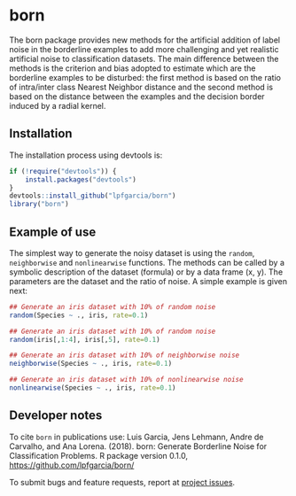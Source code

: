 # born

The born package provides new methods for the artificial addition of label noise in the borderline examples to add more challenging and yet realistic artificial noise to classification datasets. The main difference between the methods is the criterion and bias adopted to estimate which are the borderline examples to be disturbed: the first method is based on the ratio of intra/inter class Nearest Neighbor distance and the second method is based on the distance between the examples and the decision border induced by a radial kernel. 
  
## Installation

The installation process using devtools is:

```r
if (!require("devtools")) {
    install.packages("devtools")
}
devtools::install_github("lpfgarcia/born")
library("born")
```

## Example of use

The simplest way to generate the noisy dataset is using the `random`, `neighborwise` and `nonlinearwise` functions. The methods can be called by a symbolic description of the dataset (formula) or by a data frame (x, y). The parameters are the dataset and the ratio of noise. A simple example is given next:

```r
## Generate an iris dataset with 10% of random noise
random(Species ~ ., iris, rate=0.1)

## Generate an iris dataset with 10% of random noise
random(iris[,1:4], iris[,5], rate=0.1)

## Generate an iris dataset with 10% of neighborwise noise
neighborwise(Species ~ ., iris, rate=0.1)

## Generate an iris dataset with 10% of nonlinearwise noise
nonlinearwise(Species ~ ., iris, rate=0.1)
```

## Developer notes

To cite `born` in publications use: Luis Garcia, Jens Lehmann, Andre de Carvalho, and Ana Lorena. (2018). born: Generate Borderline Noise for Classification Problems. R package version 0.1.0, https://github.com/lpfgarcia/born/

To submit bugs and feature requests, report at [project issues](https://github.com/lpfgarcia/born/issues).
